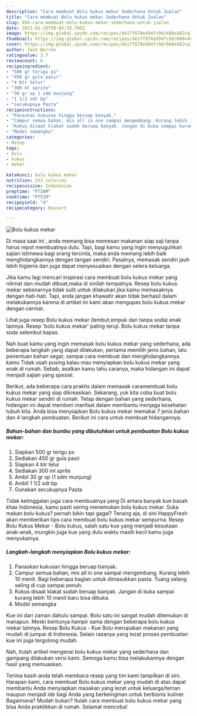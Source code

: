 ```yaml
---
description: "Cara membuat Bolu kukus mekar Sederhana Untuk Jualan"
title: "Cara membuat Bolu kukus mekar Sederhana Untuk Jualan"
slug: 494-cara-membuat-bolu-kukus-mekar-sederhana-untuk-jualan
date: 2021-01-20T00:04:33.745Z
image: https://img-global.cpcdn.com/recipes/de17f878ed94fc9d/680x482cq70/bolu-kukus-mekar-foto-resep-utama.jpg
thumbnail: https://img-global.cpcdn.com/recipes/de17f878ed94fc9d/680x482cq70/bolu-kukus-mekar-foto-resep-utama.jpg
cover: https://img-global.cpcdn.com/recipes/de17f878ed94fc9d/680x482cq70/bolu-kukus-mekar-foto-resep-utama.jpg
author: Jack Warren
ratingvalue: 3.7
reviewcount: 6
recipeingredient:
- "500 gr terigu ps"
- "450 gr gula pasir"
- "4 btr telur"
- "300 ml sprite"
- "30 gr sp 1 sdm munjung"
- "1 1/2 sdt bp"
- "secukupnya Pasta"
recipeinstructions:
- "Panaskan kukusan hingga beruap banyak."
- "Campur semua bahan, mix all in one sampai mengembang. Kurang lebih 10 menit. Bagi beberapa bagian untuk dimasukkan pasta. Tuang selang seling di cup sampai penuh."
- "Kukus disaat klakat sudah beruap banyak. Jangan di buka sampai kurang lebih 10 menit baru bisa dibuka."
- "Model semangka"
categories:
- Resep
tags:
- bolu
- kukus
- mekar

katakunci: bolu kukus mekar 
nutrition: 253 calories
recipecuisine: Indonesian
preptime: "PT16M"
cooktime: "PT51M"
recipeyield: "4"
recipecategory: Dessert

---
```



![Bolu kukus mekar](https://img-global.cpcdn.com/recipes/de17f878ed94fc9d/680x482cq70/bolu-kukus-mekar-foto-resep-utama.jpg)

Di masa  saat ini , anda memang bisa memesan makanan siap saji tanpa harus repot membuatnya dulu. Tapi, bagi kamu yang ingin menyuguhkan sajian istimewa bagi orang tercinta, maka anda memang lebih baik menghidangkannya dengan tangan sendiri. Pasalnya, memasak sendiri jauh lebih higienis dan juga dapat menyesuaikan dengan selera keluarga.

Jika kamu lagi mencari inspirasi cara membuat bolu kukus mekar yang nikmat dan mudah dibuat,maka di sinilah tempatnya. Resep bolu kukus mekar  sebenarnya tidak sulit untuk dilakukan jika kamu memasaknya dengan hati-hati. Tapi, anda jangan khawatir akan tidak berhasil dalam melakukannya 
karena di artikel ini kami akan mengupas bolu kukus mekar dengan cermat.  

Lihat juga resep Bolu kukus mekar (lembut,empuk dan tanpa soda) enak lainnya. Resep &#39;bolu kukus mekar&#39; paling teruji. Bolu kukus mekar tanpa soda selembut kapas.

Nah buat kamu yang ingin memasak bolu kukus mekar yang sederhana, ada beberapa langkah yang dapat dilakukan, pertama memilih jenis bahan, lalu penentuan bahan segar, sampai cara membuat dan menghidangkannya. kamu Tidak usah pusing kalau mau menyiapkan bolu kukus mekar yang enak di rumah. Sebab, asalkan kamu  tahu caranya, maka hidangan ini dapat menjadi sajian yang spesial.

Berikut, ada beberapa cara praktis  dalam memasak caramembuat bolu kukus mekar yang siap dikreasikan. Sekarang, yuk kita coba buat bolu kukus mekar sendiri di rumah. Tetap dengan bahan yang sederhana, hidangan ini dapat memberi manfaat dalam membantu menjaga kesehatan tubuh kita. Anda bisa menyiapkan Bolu kukus mekar memakai 7 jenis bahan dan 4 langkah pembuatan. Berikut ini cara untuk membuat hidangannya.

<!--inarticleads1-->

##### Bahan-bahan dan bumbu yang dibutuhkan untuk pembuatan Bolu kukus mekar:

1. Siapkan 500 gr terigu ps
1. Sediakan 450 gr gula pasir
1. Siapkan 4 btr telur
1. Sediakan 300 ml sprite
1. Ambil 30 gr sp (1 sdm munjung)
1. Ambil 1 1/2 sdt bp
1. Gunakan secukupnya Pasta


Tidak ketinggalan juga cara membuatnya yang Di antara banyak kue basah khas Indonesia, kamu pasti sering menemukan bolu kukus mekar. Suka makan bolu kukus? pernah bikin tapi gagal? Tenang aja, di sini HappyFresh akan memberikan tips cara membuat bolu kukus mekar sempurna. Resep Bolu Kukus Mekar - Bolu kukus, salah satu kue yang menjadi kesukaan anak-anak, mungkin juga kue yang dulu waktu masih kecil kamu juga menyukainya. 

<!--inarticleads2-->

##### Langkah-langkah menyiapkan Bolu kukus mekar:

1. Panaskan kukusan hingga beruap banyak.
1. Campur semua bahan, mix all in one sampai mengembang. Kurang lebih 10 menit. Bagi beberapa bagian untuk dimasukkan pasta. Tuang selang seling di cup sampai penuh.
1. Kukus disaat klakat sudah beruap banyak. Jangan di buka sampai kurang lebih 10 menit baru bisa dibuka.
1. Model semangka


Kue ini dari zaman dahulu sampai. Bolu satu ini sangat mudah ditemukan di manapun. Meski bentunya hampir sama dengan beberapa bolu kukus mekar lainnya. Resep Bolu Kukus - Kue Bolu merupakan makanan yang mudah di jumpai di Indonesia. Selain rasanya yang lezat proses pembuatan kue ini juga tergolong mudah. 

Nah, itulah artikel mengenai  bolu kukus mekar  yang sederhana dan gampang dilakukan versi kami. Semoga kamu bisa melakukannya dengan hasil yang memuaskan. 

Terima kasih anda telah membaca resep yang tim kami tampilkan di sini. Harapan kami, cara membuat  Bolu kukus mekar yang mudah di atas dapat membantu Anda menyiapkan masakan yang lezat untuk keluarga/teman maupun menjadi ide bagi Anda yang berkeinginan untuk berbisnis kuliner. Bagaimana? Mudah bukan? Itulah cara membuat bolu kukus mekar yang bisa Anda praktikkan di rumah. Selamat mencoba!

